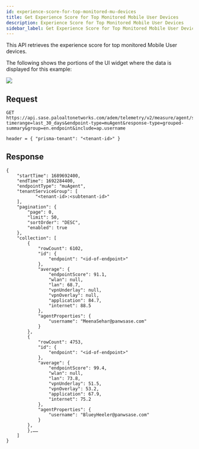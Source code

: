 ```yaml
---
id: experience-score-for-top-monitored-mu-devices
title: Get Experience Score for Top Monitored Mobile User Devices
description: Experience Score for Top Monitored Mobile User Devices
sidebar_label: Get Experience Score for Top Monitored Mobile User Devices
---
```


This API retrieves the experience score for top monitored Mobile User devices.

The following shows the portions of the UI widget where the data is displayed for this example:

![](/sase/img/adem/DOCS-3760-exp-score-for-top-monitored-mu-devices.png)


## Request

    GET https://api.sase.paloaltonetworks.com/adem/telemetry/v2/measure/agent/score?timerange=last_30_days&endpoint-type=muAgent&response-type=grouped-summary&group=en.endpoint&include=ap.username
     
    header = { "prisma-tenant": "<tenant-id>" }


## Response

    {
        "startTime": 1689692400,
        "endTime": 1692284400,
        "endpointType": "muAgent",
        "tenantServiceGroup": [
               "<tenant-id>:<subtenant-id>"   
        ],
        "pagination": {
            "page": 0,
            "limit": 50,
            "sortOrder": "DESC",
            "enabled": true
        },
        "collection": [
            {
                "rowCount": 6102,
                "id": {
                    "endpoint": "<id-of-endpoint>"
                },
                "average": {
                    "endpointScore": 91.1,
                    "wlan": null,
                    "lan": 68.7,
                    "vpnUnderlay": null,
                    "vpnOverlay": null,
                    "application": 84.7,
                    "internet": 88.5
                },
                "agentProperties": {
                    "username": "MeenaSehar@panwsase.com"
                }
            },
            {
                "rowCount": 4753,
                "id": {
                    "endpoint": "<id-of-endpoint>"
                },
                "average": {
                    "endpointScore": 99.4,
                    "wlan": null,
                    "lan": 73.8,
                    "vpnUnderlay": 51.5,
                    "vpnOverlay": 53.2,
                    "application": 67.9,
                    "internet": 75.2
                },
                "agentProperties": {
                    "username": "BlueyHeeler@panwsase.com"
                }
            },
            },……
        ]
    }

